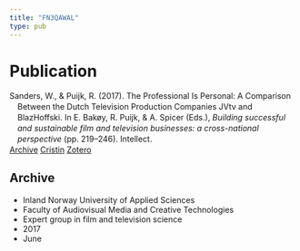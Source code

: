 ```yaml
---
title: "FN3QAWAL"
type: pub
---
```

<h1>Publication</h1>
<article id="csl-bib-container-FN3QAWAL" class="csl-bib-container">
  <div class="csl-bib-body" style="line-height: 1.35; padding-left: 1em; text-indent:-1em;">
  <div class="csl-entry">Sanders, W., &amp; Puijk, R. (2017). The Professional Is Personal: A Comparison Between the Dutch Television Production Companies JVtv and BlazHoffski. In E. Bak&#xF8;y, R. Puijk, &amp; A. Spicer (Eds.), <i>Building successful and sustainable film and television businesses: a cross-national perspective</i> (pp. 219&#x2013;246). Intellect.</div>
</div>
  <div class="csl-bib-buttons">
    <a href="#taxonomy-article-FN3QAWAL" class="csl-bib-button">Archive</a>
    <a href="https://app.cristin.no/results/show.jsf?id=1478983" alt="Cristin URL" class="csl-bib-button">Cristin</a>
    <a href="http://zotero.org/groups/5402882/items/FN3QAWAL" alt="Zotero URL" class="csl-bib-button">Zotero</a>
  </div>
  <div id="csl-bib-meta-container-FN3QAWAL"></div>
</article>
<div id="csl-bib-meta-FN3QAWAL" class="csl-bib-meta">
  <article id="taxonomy-article-FN3QAWAL" class="taxonomy-article">
    <h1>Archive</h1>
    <ul>
      <li>Inland Norway University of Applied Sciences</li>
      <li>Faculty of Audiovisual Media and Creative Technologies</li>
      <li>Expert group in film and television science</li>
      <li>2017</li>
      <li>June</li>
    </ul>
  </article>
</div>
